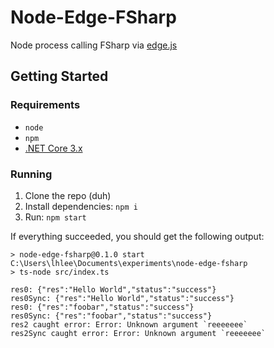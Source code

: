 # Node-Edge-FSharp

Node process calling FSharp via [edge.js](https://github.com/tjanczuk/edge)

## Getting Started

### Requirements
- `node`
- `npm`
- [.NET Core 3.x](https://dotnet.microsoft.com/download)

### Running
1. Clone the repo (duh)
2. Install dependencies: `npm i`
3. Run: `npm start`
    
If everything succeeded, you should get the following output:
```
> node-edge-fsharp@0.1.0 start C:\Users\lhlee\Documents\experiments\node-edge-fsharp
> ts-node src/index.ts

res0: {"res":"Hello World","status":"success"}
res0Sync: {"res":"Hello World","status":"success"}
res0: {"res":"foobar","status":"success"}
res0Sync: {"res":"foobar","status":"success"}
res2 caught error: Error: Unknown argument `reeeeeee`
res2Sync caught error: Error: Unknown argument `reeeeeee`
```